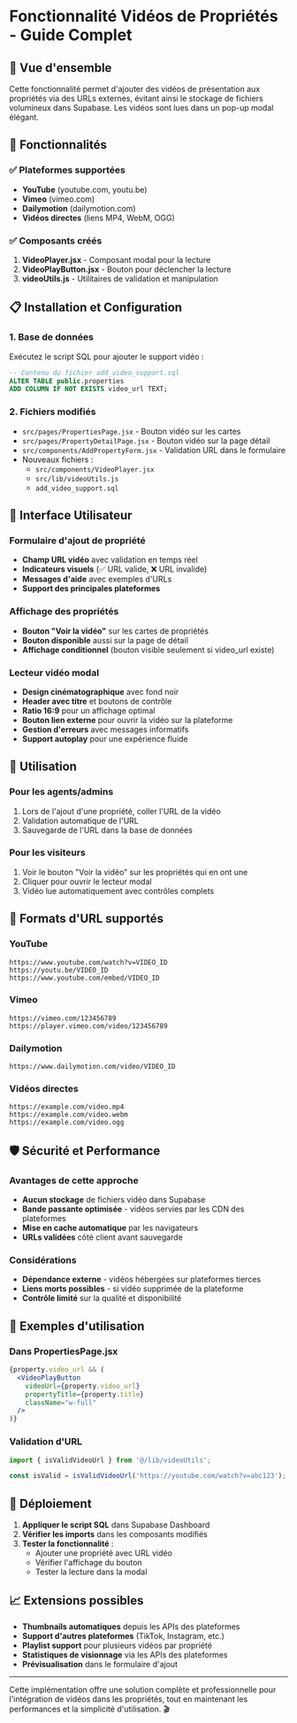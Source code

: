 # Fonctionnalité Vidéos de Propriétés - Guide Complet

## 🎯 Vue d'ensemble

Cette fonctionnalité permet d'ajouter des vidéos de présentation aux propriétés via des URLs externes, évitant ainsi le stockage de fichiers volumineux dans Supabase. Les vidéos sont lues dans un pop-up modal élégant.

## 🚀 Fonctionnalités

### ✅ Plateformes supportées
- **YouTube** (youtube.com, youtu.be)
- **Vimeo** (vimeo.com)
- **Dailymotion** (dailymotion.com)
- **Vidéos directes** (liens MP4, WebM, OGG)

### ✅ Composants créés
1. **VideoPlayer.jsx** - Composant modal pour la lecture
2. **VideoPlayButton.jsx** - Bouton pour déclencher la lecture
3. **videoUtils.js** - Utilitaires de validation et manipulation

## 📋 Installation et Configuration

### 1. Base de données
Exécutez le script SQL pour ajouter le support vidéo :
```sql
-- Contenu du fichier add_video_support.sql
ALTER TABLE public.properties 
ADD COLUMN IF NOT EXISTS video_url TEXT;
```

### 2. Fichiers modifiés
- `src/pages/PropertiesPage.jsx` - Bouton vidéo sur les cartes
- `src/pages/PropertyDetailPage.jsx` - Bouton vidéo sur la page détail
- `src/components/AddPropertyForm.jsx` - Validation URL dans le formulaire
- Nouveaux fichiers :
  - `src/components/VideoPlayer.jsx`
  - `src/lib/videoUtils.js`
  - `add_video_support.sql`

## 🎨 Interface Utilisateur

### Formulaire d'ajout de propriété
- **Champ URL vidéo** avec validation en temps réel
- **Indicateurs visuels** (✅ URL valide, ❌ URL invalide)
- **Messages d'aide** avec exemples d'URLs
- **Support des principales plateformes**

### Affichage des propriétés
- **Bouton "Voir la vidéo"** sur les cartes de propriétés
- **Bouton disponible** aussi sur la page de détail
- **Affichage conditionnel** (bouton visible seulement si video_url existe)

### Lecteur vidéo modal
- **Design cinématographique** avec fond noir
- **Header avec titre** et boutons de contrôle
- **Ratio 16:9** pour un affichage optimal
- **Bouton lien externe** pour ouvrir la vidéo sur la plateforme
- **Gestion d'erreurs** avec messages informatifs
- **Support autoplay** pour une expérience fluide

## 🔧 Utilisation

### Pour les agents/admins
1. Lors de l'ajout d'une propriété, coller l'URL de la vidéo
2. Validation automatique de l'URL
3. Sauvegarde de l'URL dans la base de données

### Pour les visiteurs
1. Voir le bouton "Voir la vidéo" sur les propriétés qui en ont une
2. Cliquer pour ouvrir le lecteur modal
3. Vidéo lue automatiquement avec contrôles complets

## 📱 Formats d'URL supportés

### YouTube
```
https://www.youtube.com/watch?v=VIDEO_ID
https://youtu.be/VIDEO_ID
https://www.youtube.com/embed/VIDEO_ID
```

### Vimeo
```
https://vimeo.com/123456789
https://player.vimeo.com/video/123456789
```

### Dailymotion
```
https://www.dailymotion.com/video/VIDEO_ID
```

### Vidéos directes
```
https://example.com/video.mp4
https://example.com/video.webm
https://example.com/video.ogg
```

## 🛡️ Sécurité et Performance

### Avantages de cette approche
- **Aucun stockage** de fichiers vidéo dans Supabase
- **Bande passante optimisée** - vidéos servies par les CDN des plateformes
- **Mise en cache automatique** par les navigateurs
- **URLs validées** côté client avant sauvegarde

### Considérations
- **Dépendance externe** - vidéos hébergées sur plateformes tierces
- **Liens morts possibles** - si vidéo supprimée de la plateforme
- **Contrôle limité** sur la qualité et disponibilité

## 🎯 Exemples d'utilisation

### Dans PropertiesPage.jsx
```jsx
{property.video_url && (
  <VideoPlayButton 
    videoUrl={property.video_url} 
    propertyTitle={property.title}
    className="w-full"
  />
)}
```

### Validation d'URL
```jsx
import { isValidVideoUrl } from '@/lib/videoUtils';

const isValid = isValidVideoUrl('https://youtube.com/watch?v=abc123');
```

## 🚀 Déploiement

1. **Appliquer le script SQL** dans Supabase Dashboard
2. **Vérifier les imports** dans les composants modifiés
3. **Tester la fonctionnalité** :
   - Ajouter une propriété avec URL vidéo
   - Vérifier l'affichage du bouton
   - Tester la lecture dans la modal

## 📈 Extensions possibles

- **Thumbnails automatiques** depuis les APIs des plateformes
- **Support d'autres plateformes** (TikTok, Instagram, etc.)
- **Playlist support** pour plusieurs vidéos par propriété
- **Statistiques de visionnage** via les APIs des plateformes
- **Prévisualisation** dans le formulaire d'ajout

---

Cette implémentation offre une solution complète et professionnelle pour l'intégration de vidéos dans les propriétés, tout en maintenant les performances et la simplicité d'utilisation. 🎬